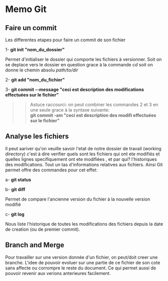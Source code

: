 # Memo Git

## Faire un commit

Les differentes etapes pour faire un commit de son fichier

1- **git init "nom_du_dossier"**

Permet d'initialiser le dossier qui comporte les fichiers à versionner. Soit on se deplace vers le dossier en question grace à  la commande *cd* soit on donne le chemin absolu _path/to/dir_

2- **git add "nom_du_fichier"**

3- **git commit --message "ceci est description des modifications effectuées sur le fichier"**

>> Astuce raccourci: on peut combiner les commandes 2 et 3 en une seule grace à la syntaxe suivante:  
**git commit -am "ceci est description des modifi effectuées sur le fichier"**  

## Analyse les fichiers

Il peut aariver qu'on veuille savoir l'etat de notre dossier de travail (working directory) c'est à dire verifier quels sont les fichiers qui ont ete modifiés et quelles lignes specifiquement ont ete modifiées , et par qui?  l'historiques des modifications. Tout un tas d'informations relatives aux fichiers. Ainsi Git permet offre des commandes pour cet effet:

a- **git status**  

b- **git diff**

Permet de compare l'ancienne version du fichier à la nouvelle version modifié

c- **git log**

Nous liste l'historique de toutes les modifications des fichiers depuis la date de creation (ou de premier commit).  

## Branch and Merge

Pour travailler sur une version donnée d'un fichier, on peut/doit creer une branche. L'idee de pouvoir evoluer sur une partie de ce fichier de son cote sans affecte ou corrompre le reste du document. Ce qui permet aussi de pouvoir revenir aux verions anterieures facilement.

